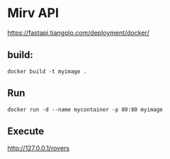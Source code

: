 # Mirv API

https://fastapi.tiangolo.com/deployment/docker/

## build:
```
docker build -t myimage .
```

## Run
```
docker run -d --name mycontainer -p 80:80 myimage
```

## Execute
http://127.0.0.1/rovers